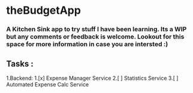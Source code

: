# theBudgetApp

### A Kitchen Sink app to try stuff I have been learning. Its a WIP but any comments or feedback is welcome. Lookout for this space for more information in case you are intersted :)

## Tasks : 
1.Backend:
  1.[x] Expense Manager Service
  2.[ ] Statistics Service
  3.[ ] Automated Expense Calc Service

          
